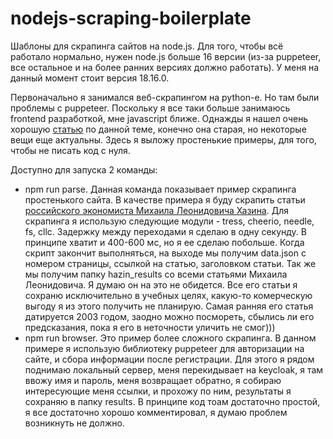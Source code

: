 # nodejs-scraping-boilerplate

Шаблоны для скрапинга сайтов на node.js. Для того, чтобы всё работало нормально, нужен node.js больше 16 версии (из-за puppeteer, все остальное и на более ранних версиях должно работать). У меня на данный момент стоит версия 18.16.0.

Первоначально я занимался веб-скрапингом на python-е. Но там были проблемы с puppeteer. Поскольку я все таки больше занимаюсь frontend разработкой, мне javascript ближе. Однажды я нашел очень хорошую [статью](https://habr.com/ru/articles/301426/) по данной теме, конечно она старая, но некоторые вещи еще актуальны. Здесь я выложу простенькие примеры, для того, чтобы не писать код с нуля.

Доступно для запуска 2 команды:

* npm run parse. Данная команда показывает пример скрапинга простенького сайта. В качестве примера я буду скрапить статьи [российского экономиста Михаила Леонидовича Хазина](https://khazin.ru/articles/). Для скрапинга я использую следующие модули - tress, cheerio, needle, fs, cllc. Задержку между переходами я сделаю в одну секунду. В принципе хватит и 400-600 мс, но я ее сделаю побольше. Когда скрипт закончит выполняться, на выходе мы получим data.json с номером страницы, ссылкой на статью, заголовком статьи. Так же мы получим папку hazin_results со всеми статьями Михаила Леонидовича. Я думаю он на это не обидется. Все его статьи я сохраню исключительно в учебных целях, какую-то комерческую выгоду я из этого получить не планирую. Самая ранняя его статья датируется 2003 годом, заодно можно посмореть, сбылись ли его предсказания, пока я его в неточности уличить не смог)))
* npm run browser. Это пример более сложного скрапинга. В данном примере я использую библиотеку puppeteer для авторизации на сайте, и сбора информации после регистрации. Для  этого я рядом поднимаю локальный сервер, меня перекидывает на keycloak, я там ввожу имя и пароль, меня возвращает обратно, я собираю интересующие меня ссылки, и прохожу по ним, результаты я сохраняю в папку results. В принципе код тоам достаточно простой, я все достаточно хорошо комментировал, я думаю проблем возникнуть не должно.
